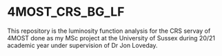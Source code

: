 # 4MOST_CRS_BG_LF
This repository is the luminosity function analysis for the CRS servay of 4MOST done as my MSc project at the University of Sussex during 20/21 academic year under supervision of Dr Jon Loveday.
